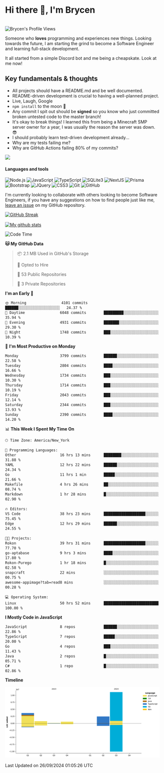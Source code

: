 # Hi there 👋, I'm Brycen

<br>
<img src="https://komarev.com/ghpvc/?username=BrycensRanch" alt="Brycen's Profile Views" />

Someone who **loves** programming and experiences new things. Looking towards the future, I am starting the grind to become a Software Engineer and learning full-stack development.

It all started from a simple Discord bot and me being a cheapskate. Look at me now!

## Key fundamentals & thoughts

- All projects should have a README.md and be well documented.
- README-driven development is crucial to having a well-planned project.
- Live, Laugh, Google
- `npm install` to the moon 🚀
- Any commit I spit out should be **signed** so you know who just committed broken untested code to the master branch!
- It's okay to break things! I learned this from being a Minecraft SMP server owner for a year, I was usually the reason the server was down. 😎
- I should probably learn test-driven development already...
- Why are my tests failing me?
- Why are GitHub Actions failing 80% of my commits? 

<img src="https://res.cloudinary.com/practicaldev/image/fetch/s--OoBLh7-Q--/c_limit%2Cf_auto%2Cfl_progressive%2Cq_auto%2Cw_880/https://cdn-images-1.medium.com/max/1614/1%2A8BlqJ8lNVZzuRjAg1mZ50w.png" height="400"/>

<h4>Languages and tools</h4>
<p>
  <img src="https://img.shields.io/badge/node.js%20-%2343853D.svg?&style=for-the-badge&logo=node.js&logoColor=white" alt="Node.js" />
  <img src="https://img.shields.io/badge/javascript%20-%23323330.svg?&style=for-the-badge&logo=javascript&logoColor=%23F7DF1E" alt="JavaScript" />
  <img src="https://img.shields.io/badge/typescript%20-%23323330.svg?&style=for-the-badge&logo=typescript&logoColor=#3467eb" alt="TypeScript" />
  <img src="https://img.shields.io/badge/sqlite3%20-%23323330.svg?&style=for-the-badge&logo=sqlite&logoColor=#3467eb" alt="SQLite3" />
  <img src="https://img.shields.io/badge/Next.JS%20-%23323330.svg?&style=for-the-badge&logo=next.js&logoColor=#3467eb" alt="NextJS" />
  <img src="https://img.shields.io/badge/Prisma%20-%23323330.svg?&style=for-the-badge&logo=prisma&logoColor=#3467eb" alt="Prisma" />
  <img src="https://img.shields.io/badge/bootstrap%20-%23323330.svg?&style=for-the-badge&logo=bootstrap" alt="Bootstrap" />
  <img src="https://img.shields.io/badge/jquery%20-%23323330.svg?&style=for-the-badge&logo=jquery" alt="JQuery" />
  <img src="https://img.shields.io/badge/css3%20-%23323330.svg?&style=for-the-badge&logo=css3" alt="CSS3" />
  <img src="https://img.shields.io/badge/git%20-%23323330.svg?&style=for-the-badge&logo=git" alt="Git" />
  <img src="https://img.shields.io/badge/github%20-%23323330.svg?&style=for-the-badge&logo=github" alt="GitHub" />
</p>

 I'm currently looking to collaborate with others looking to become Software Engineers, if you have any suggestions on how to find people just like me, [leave an issue](https://github.com/BrycensRanch/BrycensRanch/issues/new) on my GitHub repository.
 
 <p><a href="https://git.io/streak-stats"><img src="https://streak-stats.demolab.com?user=BrycensRanch&amp;theme=dark&amp;hide_border=true&amp;fire=EB5454&amp;ring=0CEB19" alt="GitHub Streak"></a></p>

<a href="https://github.com/anuraghazra/github-readme-stats">
  <img align="center" src="https://github-readme-stats.anuraghazra1.vercel.app/api?username=BrycensRanch&show_icons=true&line_height=27&include_all_commits=true" alt="My github stats" />
</a>

<!--START_SECTION:waka-->
![Code Time](http://img.shields.io/badge/Code%20Time-989%20hrs%206%20mins-blue)

**🐱 My GitHub Data** 

> 📦 2.1 MB Used in GitHub's Storage 
 > 
> 💼 Opted to Hire
 > 
> 📜 53 Public Repositories 
 > 
> 🔑 3 Private Repositories 
 > 
**I'm an Early 🐤** 

```text
🌞 Morning                4101 commits        ██████░░░░░░░░░░░░░░░░░░░   24.37 % 
🌆 Daytime                6048 commits        █████████░░░░░░░░░░░░░░░░   35.94 % 
🌃 Evening                4931 commits        ███████░░░░░░░░░░░░░░░░░░   29.30 % 
🌙 Night                  1748 commits        ███░░░░░░░░░░░░░░░░░░░░░░   10.39 % 
```
📅 **I'm Most Productive on Monday** 

```text
Monday                   3799 commits        ██████░░░░░░░░░░░░░░░░░░░   22.58 % 
Tuesday                  2804 commits        ████░░░░░░░░░░░░░░░░░░░░░   16.66 % 
Wednesday                1734 commits        ███░░░░░░░░░░░░░░░░░░░░░░   10.30 % 
Thursday                 1714 commits        ███░░░░░░░░░░░░░░░░░░░░░░   10.19 % 
Friday                   2043 commits        ███░░░░░░░░░░░░░░░░░░░░░░   12.14 % 
Saturday                 2344 commits        ███░░░░░░░░░░░░░░░░░░░░░░   13.93 % 
Sunday                   2390 commits        ████░░░░░░░░░░░░░░░░░░░░░   14.20 % 
```


📊 **This Week I Spent My Time On** 

```text
🕑︎ Time Zone: America/New_York

💬 Programming Languages: 
Other                    16 hrs 13 mins      ████████░░░░░░░░░░░░░░░░░   31.88 % 
YAML                     12 hrs 22 mins      ██████░░░░░░░░░░░░░░░░░░░   24.34 % 
Go                       11 hrs 1 min        █████░░░░░░░░░░░░░░░░░░░░   21.66 % 
Makefile                 4 hrs 26 mins       ██░░░░░░░░░░░░░░░░░░░░░░░   08.74 % 
Markdown                 1 hr 28 mins        █░░░░░░░░░░░░░░░░░░░░░░░░   02.90 % 

🔥 Editors: 
VS Code                  38 hrs 23 mins      ███████████████████░░░░░░   75.45 % 
Edge                     12 hrs 29 mins      ██████░░░░░░░░░░░░░░░░░░░   24.55 % 

🐱‍💻 Projects: 
Rokon                    39 hrs 31 mins      ███████████████████░░░░░░   77.70 % 
go-aptabase              9 hrs 3 mins        ████░░░░░░░░░░░░░░░░░░░░░   17.80 % 
Rokon-Purego             1 hr 18 mins        █░░░░░░░░░░░░░░░░░░░░░░░░   02.58 % 
snapcraft                22 mins             ░░░░░░░░░░░░░░░░░░░░░░░░░   00.75 % 
awesome-appimage?tab=read8 mins              ░░░░░░░░░░░░░░░░░░░░░░░░░   00.28 % 

💻 Operating System: 
Linux                    50 hrs 52 mins      █████████████████████████   100.00 % 
```

**I Mostly Code in JavaScript** 

```text
JavaScript               8 repos             ██████░░░░░░░░░░░░░░░░░░░   22.86 % 
TypeScript               7 repos             █████░░░░░░░░░░░░░░░░░░░░   20.00 % 
Go                       4 repos             ███░░░░░░░░░░░░░░░░░░░░░░   11.43 % 
Java                     2 repos             █░░░░░░░░░░░░░░░░░░░░░░░░   05.71 % 
C#                       1 repo              █░░░░░░░░░░░░░░░░░░░░░░░░   02.86 % 
```



**Timeline**

![Lines of Code chart](https://raw.githubusercontent.com/BrycensRanch/BrycensRanch/main/assets/bar_graph.png)


 Last Updated on 26/09/2024 01:05:26 UTC
<!--END_SECTION:waka-->

<!--
**BrycensRanch/BrycensRanch** is a ✨ _special_ ✨ repository because its `README.md` (this file) appears on your GitHub profile.

Here are some ideas to get you started:

- 🔭 I’m currently working on ...
- 🌱 I’m currently learning ...
- 👯 I’m looking to collaborate on ...
- 🤔 I’m looking for help with ...
- 💬 Ask me about ...
- 📫 How to reach me: ...
- 😄 Pronouns: ...
- ⚡ Fun fact: ...
-->

